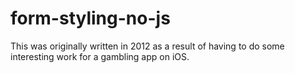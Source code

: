 # form-styling-no-js
This was originally written in 2012 as a result of having to do some interesting work for a gambling app on iOS.
